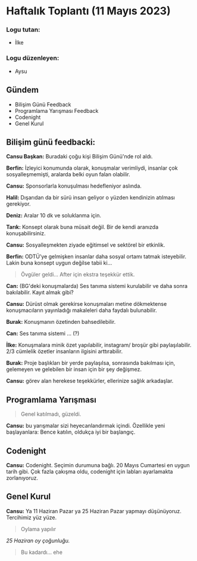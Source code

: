 # Haftalık Toplantı (11 Mayıs 2023)

### Logu tutan:

- İlke

### Logu düzenleyen:

- Aysu

## Gündem

- Bilişim Günü Feedback
- Programlama Yarışması Feedback
- Codenight
- Genel Kurul


## Bilişim günü feedbacki: 

**Cansu Başkan:** Buradaki çoğu kişi Bilişim Günü'nde rol aldı.

**Berfin:** İzleyici konumunda olarak, konuşmalar verimliydi, insanlar çok sosyalleşmemişti, aralarda belki oyun falan olabilir.

**Cansu:** Sponsorlarla konuşulması hedefleniyor aslında.

**Halil:** Dışarıdan da bir sürü insan geliyor o yüzden kendinizin atılması gerekiyor. 

**Deniz:** Aralar 10 dk ve soluklanma için.

**Tarık:** Konsept olarak buna müsait değil. Bir de kendi aranızda konuşabilirsiniz.

**Cansu:** Sosyalleşmekten ziyade eğitimsel ve sektörel bir etkinlik.

**Berfin:** ODTÜ’ye gelmişken insanlar daha sosyal ortamı tatmak isteyebilir. Lakin buna konsept uygun değilse tabii ki...

> Övgüler geldi… After için ekstra teşekkür ettik.

**Can:** (BG'deki konuşmalarda) Ses tanıma sistemi kurulabilir ve daha sonra bakılabilir. Kayıt almak gibi?

**Cansu:** Dürüst olmak gerekirse konuşmaları metine dökmektense konuşmacıların yayınladığı makaleleri daha faydalı bulunabilir.

**Burak:** Konuşmanın özetinden bahsedilebilir.

**Can:** Ses tanıma sistemi … (?)

**İlke:** Konuşmalara minik özet yapılabilir, instagram/ broşür gibi paylaşılabilir. 2/3 cümlelik özetler insanların ilgisini arttırabilir.

**Burak:** Proje başlıkları bir yerde paylaşılsa, sonrasında bakılması için, gelemeyen ve gelebilen bir insan için bir şey değişmez. 

**Cansu:** görev alan herekese teşekkürler, ellerinize sağlık arkadaşlar.

## Programlama Yarışması 

> Genel katılmadı, güzeldi.

**Cansu:** bu yarışmalar sizi heyecanlandırmak içindi. Özellikle yeni başlayanlara: Bence katılın, oldukça iyi bir başlangıç.

## Codenight

**Cansu:** Codenight. Seçimin durumuna bağlı. 20 Mayıs Cumartesi  en uygun tarih gibi. Çok fazla çakışma oldu, codenight için labları ayarlamakta zorlanıyoruz. 

## Genel Kurul

**Cansu:** Ya 11 Haziran Pazar ya 25 Haziran Pazar yapmayı düşünüyoruz. Tercihimiz yüz yüze.

> Oylama yapılır

*25 Haziran oy çoğunluğu.*

> Bu kadardı… ehe
